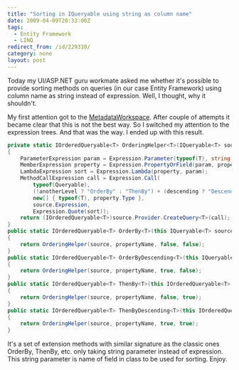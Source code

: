 ```yaml
---
title: "Sorting in IQueryable using string as column name"
date: 2009-04-09T20:33:00Z
tags:
  - Entity Framework
  - LINQ
redirect_from: /id/229310/
category: none
layout: post
---
```

Today my UI/ASP.NET guru workmate asked me whether it's possible to provide sorting methods on queries (in our case Entity Framework) using column name as string instead of expression. Well, I thought, why it shouldn't.

My first attention got to the [MetadataWorkspace][1]. After couple of attempts it became clear that this is not the best way. So I switched my attention to the expression trees. And that was the way. I ended up with this result.

```csharp
private static IOrderedQueryable<T> OrderingHelper<T>(IQueryable<T> source, string propertyName, bool descending, bool anotherLevel)
{
    ParameterExpression param = Expression.Parameter(typeof(T), string.Empty); // I don't care about some naming
    MemberExpression property = Expression.PropertyOrField(param, propertyName);
    LambdaExpression sort = Expression.Lambda(property, param);
    MethodCallExpression call = Expression.Call(
        typeof(Queryable),
        (!anotherLevel ? "OrderBy" : "ThenBy") + (descending ? "Descending" : string.Empty),
        new[] { typeof(T), property.Type },
        source.Expression,
        Expression.Quote(sort));
    return (IOrderedQueryable<T>)source.Provider.CreateQuery<T>(call);
}
public static IOrderedQueryable<T> OrderBy<T>(this IQueryable<T> source, string propertyName)
{
    return OrderingHelper(source, propertyName, false, false);
}
public static IOrderedQueryable<T> OrderByDescending<T>(this IQueryable<T> source, string propertyName)
{
    return OrderingHelper(source, propertyName, true, false);
}
public static IOrderedQueryable<T> ThenBy<T>(this IOrderedQueryable<T> source, string propertyName)
{
    return OrderingHelper(source, propertyName, false, true);
}
public static IOrderedQueryable<T> ThenByDescending<T>(this IOrderedQueryable<T> source, string propertyName)
{
    return OrderingHelper(source, propertyName, true, true);
}
```

It's a set of extension methods with similar signature as the classic ones OrderBy, ThenBy, etc. only taking string parameter instead of expression. This string parameter is name of field in class to be used for sorting. Enjoy.

[1]: http://msdn.microsoft.com/en-us/library/system.data.metadata.edm.metadataworkspace.aspx